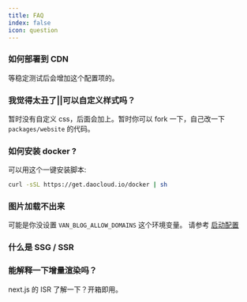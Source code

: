 ```yaml
---
title: FAQ
index: false
icon: question
---
```


### 如何部署到 CDN

等稳定测试后会增加这个配置项的。

### 我觉得太丑了||可以自定义样式吗？

暂时没有自定义 css，后面会加上。暂时你可以 fork 一下，自己改一下 `packages/website` 的代码。

### 如何安装 docker ?

可以用这个一键安装脚本:

```bash
curl -sSL https://get.daocloud.io/docker | sh
```

### 图片加载不出来

可能是你没设置 `VAN_BLOG_ALLOW_DOMAINS` 这个环境变量。
请参考 [启动配置](/guide/env.md#环境变量)

### 什么是 SSG / SSR

### 能解释一下增量渲染吗？

next.js 的 ISR 了解一下？开箱即用。
